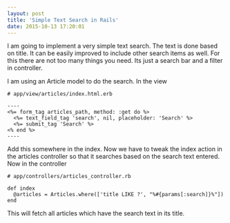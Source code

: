 ```yaml
---
layout: post
title: 'Simple Text Search in Rails'
date: 2015-10-13 17:20:01
---
```

I am going to implement a very simple text search. The text is done based on title. It can be easily improved to include other search items as well. For this there are not too many things you need. Its just a search bar and a filter in controller.

I am using an Article model to do the search. In the view

```
# app/view/articles/index.html.erb

----
<%= form_tag articles_path, method: :get do %>
  <%= text_field_tag 'search', nil, placeholder: 'Search' %>
  <%= submit_tag 'Search' %>
<% end %>
----
```

Add this somewhere in the index. Now we have to tweak the index action in the articles controller so that it searches based on the search text entered. Now in the controller

```
# app/controllers/articles_controller.rb

def index
  @articles = Articles.where(['title LIKE ?', "%#{params[:search]}%"])
end
```

This will fetch all articles which have the search text in its title.
